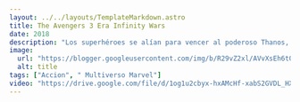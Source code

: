 ```yaml
---
layout: ../../layouts/TemplateMarkdown.astro
title: The Avengers 3 Era Infinity Wars
date: 2018
description: "Los superhéroes se alían para vencer al poderoso Thanos, el peor enemigo al que se han enfrentado. Si Thanos logra reunir las seis gemas del infinito: poder, tiempo, alma, realidad, mente y espacio, nadie podrá detenerlo."
image:
  url: "https://blogger.googleusercontent.com/img/b/R29vZ2xl/AVvXsEh6t0W7f9hUOtROFjn8c3NE6xS78QJRY_FDSSRce0ycLjnRiZhK_S97d1WQkBJvvOrY9wqEA8GgqNNq-tv3jx0taK-0xAUuiWiq8rP3z1Qt0wlOK4byxXCgZNJLkHh5WzCw9djHVJqT8i9x/s320/Avengers_Infinity_War_-_P%25C3%25B3ster_oficial.png"
  alt: title
tags: ["Accion", " Multiverso Marvel"]
video: "https://drive.google.com/file/d/1og1u2cbyx-hxAMcHf-xabS2GVDL_HXkZ/preview"
---
```

